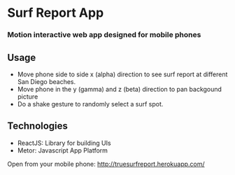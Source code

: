 # Surf Report App

###	Motion interactive web app designed for mobile phones

## Usage

* Move phone side to side x (alpha) direction to see surf report at different San Diego beaches.
* Move phone in the y (gamma) and z (beta) direction to pan backgound picture
* Do a shake gesture to randomly select a surf spot. 

## Technologies

- ReactJS: Library for building UIs
- Metor: Javascript App Platform

Open from your mobile phone: http://truesurfreport.herokuapp.com/
